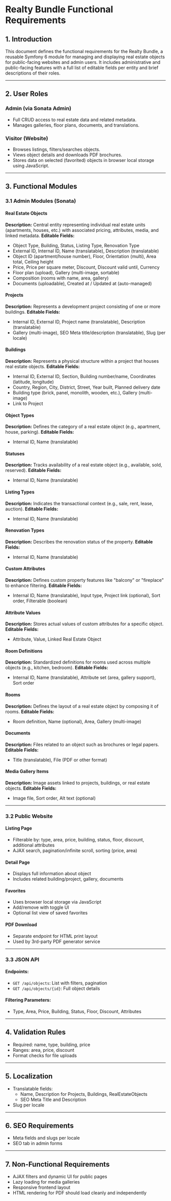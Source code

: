 
# Realty Bundle Functional Requirements

## 1. Introduction

This document defines the functional requirements for the Realty Bundle, a reusable Symfony 6 module for managing and displaying real estate objects for public-facing websites and admin users. It includes administrative and public-facing features with a full list of editable fields per entity and brief descriptions of their roles.

---

## 2. User Roles

### Admin (via Sonata Admin)
- Full CRUD access to real estate data and related metadata.
- Manages galleries, floor plans, documents, and translations.

### Visitor (Website)
- Browses listings, filters/searches objects.
- Views object details and downloads PDF brochures.
- Stores data on selected (favorited) objects in browser local storage using JavaScript.

---

## 3. Functional Modules

### 3.1 Admin Modules (Sonata)

#### Real Estate Objects
**Description:** Central entity representing individual real estate units (apartments, houses, etc.) with associated pricing, attributes, media, and linked metadata.
**Editable Fields:**
- Object Type, Building, Status, Listing Type, Renovation Type
- External ID, Internal ID, Name (translatable), Description (translatable)
- Object ID (apartment/house number), Floor, Orientation (multi), Area total, Ceiling height
- Price, Price per square meter, Discount, Discount valid until, Currency
- Floor plan (upload), Gallery (multi-image, sortable)
- Composition (rooms with name, area, gallery)
- Documents (uploadable), Created at / Updated at (auto-managed)

#### Projects
**Description:** Represents a development project consisting of one or more buildings.
**Editable Fields:**
- Internal ID, External ID, Project name (translatable), Description (translatable)
- Gallery (multi-image), SEO Meta title/description (translatable), Slug (per locale)

#### Buildings
**Description:** Represents a physical structure within a project that houses real estate objects.
**Editable Fields:**
- Internal ID, External ID, Section, Building number/name, Coordinates (latitude, longitude)
- Country, Region, City, District, Street, Year built, Planned delivery date
- Building type (brick, panel, monolith, wooden, etc.), Gallery (multi-image)
- Link to Project

#### Object Types
**Description:** Defines the category of a real estate object (e.g., apartment, house, parking).
**Editable Fields:**
- Internal ID, Name (translatable)

#### Statuses
**Description:** Tracks availability of a real estate object (e.g., available, sold, reserved).
**Editable Fields:**
- Internal ID, Name (translatable)

#### Listing Types
**Description:** Indicates the transactional context (e.g., sale, rent, lease, auction).
**Editable Fields:**
- Internal ID, Name (translatable)

#### Renovation Types
**Description:** Describes the renovation status of the property.
**Editable Fields:**
- Internal ID, Name (translatable)

#### Custom Attributes
**Description:** Defines custom property features like "balcony" or "fireplace" to enhance filtering.
**Editable Fields:**
- Internal ID, Name (translatable), Input type, Project link (optional), Sort order, Filterable (boolean)

#### Attribute Values
**Description:** Stores actual values of custom attributes for a specific object.
**Editable Fields:**
- Attribute, Value, Linked Real Estate Object

#### Room Definitions
**Description:** Standardized definitions for rooms used across multiple objects (e.g., kitchen, bedroom).
**Editable Fields:**
- Internal ID, Name (translatable), Attribute set (area, gallery support), Sort order

#### Rooms
**Description:** Defines the layout of a real estate object by composing it of rooms.
**Editable Fields:**
- Room definition, Name (optional), Area, Gallery (multi-image)

#### Documents
**Description:** Files related to an object such as brochures or legal papers.
**Editable Fields:**
- Title (translatable), File (PDF or other format)

#### Media Gallery Items
**Description:** Image assets linked to projects, buildings, or real estate objects.
**Editable Fields:**
- Image file, Sort order, Alt text (optional)

---

### 3.2 Public Website

#### Listing Page
- Filterable by: type, area, price, building, status, floor, discount, additional attributes
- AJAX search, pagination/infinite scroll, sorting (price, area)

#### Detail Page
- Displays full information about object
- Includes related building/project, gallery, documents

#### Favorites
- Uses browser local storage via JavaScript
- Add/remove with toggle UI
- Optional list view of saved favorites

#### PDF Download
- Separate endpoint for HTML print layout
- Used by 3rd-party PDF generator service

---

### 3.3 JSON API

#### Endpoints:
- `GET /api/objects`: List with filters, pagination
- `GET /api/objects/{id}`: Full object details

#### Filtering Parameters:
- Type, Area, Price, Building, Status, Floor, Discount, Attributes

---

## 4. Validation Rules

- Required: name, type, building, price
- Ranges: area, price, discount
- Format checks for file uploads

---

## 5. Localization

- Translatable fields:
  - Name, Description for Projects, Buildings, RealEstateObjects
  - SEO Meta Title and Description
- Slug per locale

---

## 6. SEO Requirements

- Meta fields and slugs per locale
- SEO tab in admin forms

---

## 7. Non-Functional Requirements

- AJAX filters and dynamic UI for public pages
- Lazy loading for media galleries
- Responsive frontend layout
- HTML rendering for PDF should load cleanly and independently
